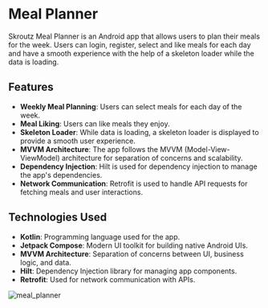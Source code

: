 # Meal Planner

Skroutz Meal Planner is an Android app that allows users to plan their meals for the week. Users can login, register, select and like meals for each day and have a smooth experience with the help of a skeleton loader while the data is loading.

## Features

- **Weekly Meal Planning**: Users can select meals for each day of the week.
- **Meal Liking**: Users can like meals they enjoy.
- **Skeleton Loader**: While data is loading, a skeleton loader is displayed to provide a smooth user experience.
- **MVVM Architecture**: The app follows the MVVM (Model-View-ViewModel) architecture for separation of concerns and scalability.
- **Dependency Injection**: Hilt is used for dependency injection to manage the app's dependencies.
- **Network Communication**: Retrofit is used to handle API requests for fetching meals and user interactions.

## Technologies Used

- **Kotlin**: Programming language used for the app.
- **Jetpack Compose**: Modern UI toolkit for building native Android UIs.
- **MVVM Architecture**: Separation of concerns between UI, business logic, and data.
- **Hilt**: Dependency Injection library for managing app components.
- **Retrofit**: Used for network communication with APIs.

![meal_planner](https://github.com/user-attachments/assets/3ba77ec3-d7e2-4568-a938-60bab97b39aa)
